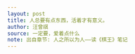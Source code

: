 ```yaml
---
layout: post
title: 人总要有点东西，活着才有意义。
author: 汪曾祺
source: 一定要，爱着点什么
note: 出自章节: 人之所以为人——读《棋王》笔记
---
```


